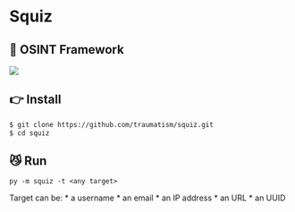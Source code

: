# Squiz

## 🔎  OSINT Framework

![](assets/screenshot.png)

## 👉 Install

```bash
$ git clone https://github.com/traumatism/squiz.git
$ cd squiz
```

## 😼 Run

`py -m squiz -t <any target>`

Target can be:
    * a username
    * an email
    * an IP address
    * an URL
    * an UUID

